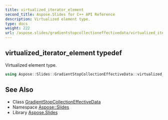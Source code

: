 ```yaml
---
title: virtualized_iterator_element
second_title: Aspose.Slides for C++ API Reference
description: Virtualized element type.
type: docs
weight: 222
url: /aspose.slides/gradientstopcollectioneffectivedata/virtualized_iterator_element/
---
```

## virtualized_iterator_element typedef


Virtualized element type.

```cpp
using Aspose::Slides::GradientStopCollectionEffectiveData::virtualized_iterator_element =  typename iterator_holder_type::virtualized_iterator_element
```

## See Also

* Class [GradientStopCollectionEffectiveData](../)
* Namespace [Aspose::Slides](../../)
* Library [Aspose.Slides](../../../)